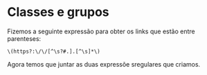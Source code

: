 # Classes e grupos

Fizemos a seguinte expressão para obter os links que estão entre parenteses:

    \(https?:\/\/[^\s?#.].[^\s]*\)

Agora temos que juntar as duas expressõe sregulares que criamos.
